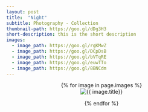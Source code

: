 ```yaml
---
layout: post
title:  "Night"
subtitle: Photography - Collection
thumbnail-path: https://goo.gl/dDg3H3
short-description: this is the short description
images:
  - image_path: https://goo.gl/rgKMwZ
  - image_path: https://goo.gl/DCpDsB
  - image_path: https://goo.gl/bVTqRE
  - image_path: https://goo.gl/euwTTo
  - image_path: https://goo.gl/8BNCdm
---
```

<center>
{% for image in page.images %}
  <div class="collection">
	<img src="{{ image.image_path }}" alt="{{ image.title}}"/>
	<p></p>
  </div>
{% endfor %}
</center>